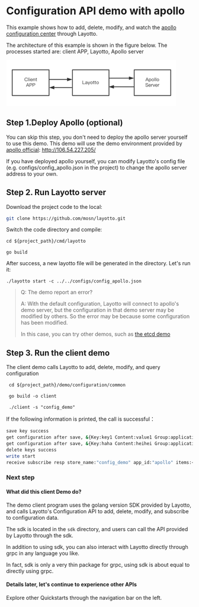 # Configuration API demo with apollo
This example shows how to add, delete, modify, and watch the [apollo configuration center](https://github.com/apolloconfig/apollo) through Layotto.

The architecture of this example is shown in the figure below. The processes started are: client APP, Layotto, Apollo server

![img.png](../../../img/configuration/apollo/arch.png)

## Step 1.Deploy Apollo (optional)

You can skip this step, you don't need to deploy the apollo server yourself to use this demo. This demo will use the demo environment provided by [apollo official](https://github.com/apolloconfig/apollo): http://106.54.227.205/

If you have deployed apollo yourself, you can modify Layotto's config file (e.g. configs/config_apollo.json in the project) to change the apollo server address to your own.

## Step 2. Run Layotto server

Download the project code to the local:

```bash
git clone https://github.com/mosn/layotto.git
```

Switch the code directory and compile:

```shell
cd ${project_path}/cmd/layotto
```

```shell @if.not.exist layotto
go build
```

After success, a new layotto file will be generated in the directory. Let's run it:

```shell @background
./layotto start -c ../../configs/config_apollo.json
```

>Q: The demo report an error?
>
>A: With the default configuration, Layotto will connect to apollo's demo server, but the configuration in that demo server may be modified by others. So the error may be because some configuration has been modified.
>
> In this case, you can try other demos, such as [the etcd demo](en/start/configuration/start.md)

## Step 3. Run the client demo 

The client demo calls Layotto to add, delete, modify, and query configuration

```shell
 cd ${project_path}/demo/configuration/common
```
```shell @if.not.exist client
 go build -o client
```

```shell
 ./client -s "config_demo"
```

If the following information is printed, the call is successful：

```bash
save key success
get configuration after save, &{Key:key1 Content:value1 Group:application Label:prod Tags:map[feature:print release:1.0.0] Metadata:map[]} 
get configuration after save, &{Key:haha Content:heihei Group:application Label:prod Tags:map[feature:haha release:1.0.0] Metadata:map[]} 
delete keys success
write start
receive subscribe resp store_name:"config_demo" app_id:"apollo" items:<key:"heihei" content:"heihei1" group:"application" label:"prod" tags:<key:"feature" value:"haha" > tags:<key:"release" value:"16" > >
```

### Next step
#### What did this client Demo do?
The demo client program uses the golang version SDK provided by Layotto, and calls Layotto's Configuration API to add, delete, modify, and subscribe to configuration data.

The sdk is located in the `sdk` directory, and users can call the API provided by Layotto through the sdk.

In addition to using sdk, you can also interact with Layotto directly through grpc in any language you like.

In fact, sdk is only a very thin package for grpc, using sdk is about equal to directly using grpc.


#### Details later, let's continue to experience other APIs
Explore other Quickstarts through the navigation bar on the left.
